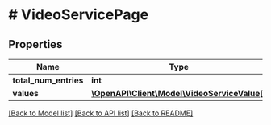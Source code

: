 # # VideoServicePage

## Properties

Name | Type | Description | Notes
------------ | ------------- | ------------- | -------------
**total_num_entries** | **int** |  | [optional]
**values** | [**\OpenAPI\Client\Model\VideoServiceValue[]**](VideoServiceValue.md) |  | [optional]

[[Back to Model list]](../../README.md#models) [[Back to API list]](../../README.md#endpoints) [[Back to README]](../../README.md)
